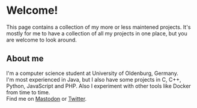# Welcome!

This page contains a collection of my more or less maintened projects. It's mostly for me to have a collection of all my projects in one place, but you are welcome to look around. 

## About me

I'm a computer science student at University of Oldenburg, Germany. <br>
I'm most experienced in Java, but I also have some projects in C, C++, Python, JavaScript and PHP. Also I experiment with other tools like Docker from time to time.<br>
Find me on [Mastodon](https://mastodon.social/@JayPi4c) or [Twitter](https://twitter.com/JayPi4c).
